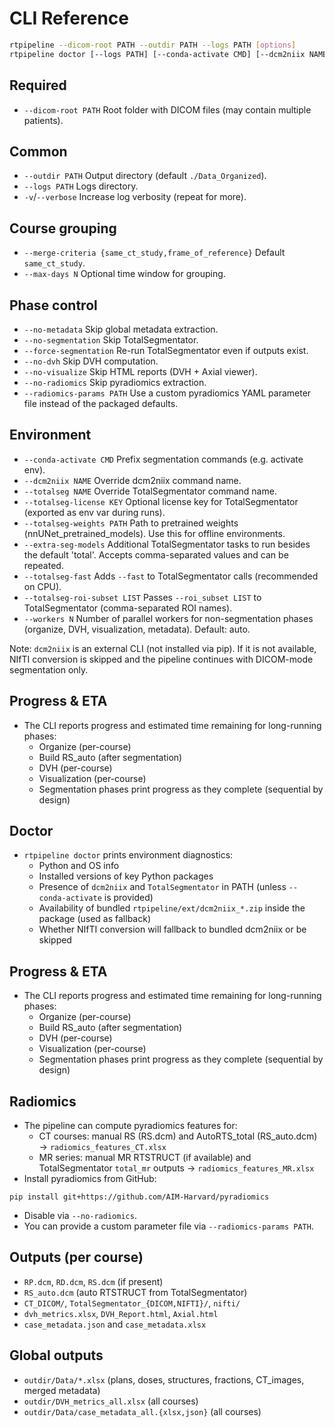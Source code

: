 # CLI Reference

```bash
rtpipeline --dicom-root PATH --outdir PATH --logs PATH [options]
rtpipeline doctor [--logs PATH] [--conda-activate CMD] [--dcm2niix NAME] [--totalseg NAME]
```

## Required
- `--dicom-root PATH`  Root folder with DICOM files (may contain multiple patients).

## Common
- `--outdir PATH`  Output directory (default `./Data_Organized`).
- `--logs PATH`    Logs directory.
- `-v`/`--verbose` Increase log verbosity (repeat for more).

## Course grouping
- `--merge-criteria {same_ct_study,frame_of_reference}`  Default `same_ct_study`.
- `--max-days N`  Optional time window for grouping.

## Phase control
- `--no-metadata`     Skip global metadata extraction.
- `--no-segmentation` Skip TotalSegmentator.
- `--force-segmentation` Re-run TotalSegmentator even if outputs exist.
- `--no-dvh`          Skip DVH computation.
- `--no-visualize`    Skip HTML reports (DVH + Axial viewer).
- `--no-radiomics`    Skip pyradiomics extraction.
- `--radiomics-params PATH`  Use a custom pyradiomics YAML parameter file instead of the packaged defaults.

## Environment
- `--conda-activate CMD`  Prefix segmentation commands (e.g. activate env).
- `--dcm2niix NAME`  Override dcm2niix command name.
- `--totalseg NAME`  Override TotalSegmentator command name.
- `--totalseg-license KEY`  Optional license key for TotalSegmentator (exported as env var during runs).
- `--totalseg-weights PATH`  Path to pretrained weights (nnUNet_pretrained_models). Use this for offline environments.
- `--extra-seg-models`  Additional TotalSegmentator tasks to run besides the default 'total'. Accepts comma-separated values and can be repeated.
- `--totalseg-fast`  Adds `--fast` to TotalSegmentator calls (recommended on CPU).
- `--totalseg-roi-subset LIST`  Passes `--roi_subset LIST` to TotalSegmentator (comma-separated ROI names).
- `--workers N`  Number of parallel workers for non-segmentation phases (organize, DVH, visualization, metadata). Default: auto.

Note: `dcm2niix` is an external CLI (not installed via pip). If it is not available, NIfTI conversion is skipped and the pipeline continues with DICOM-mode segmentation only.

## Progress & ETA
- The CLI reports progress and estimated time remaining for long-running phases:
  - Organize (per-course)
  - Build RS_auto (after segmentation)
  - DVH (per-course)
  - Visualization (per-course)
  - Segmentation phases print progress as they complete (sequential by design)

## Doctor
- `rtpipeline doctor` prints environment diagnostics:
  - Python and OS info
  - Installed versions of key Python packages
  - Presence of `dcm2niix` and `TotalSegmentator` in PATH (unless `--conda-activate` is provided)
  - Availability of bundled `rtpipeline/ext/dcm2niix_*.zip` inside the package (used as fallback)
  - Whether NIfTI conversion will fallback to bundled dcm2niix or be skipped

## Progress & ETA
- The CLI reports progress and estimated time remaining for long-running phases:
  - Organize (per-course)
  - Build RS_auto (after segmentation)
  - DVH (per-course)
  - Visualization (per-course)
  - Segmentation phases print progress as they complete (sequential by design)

## Radiomics
- The pipeline can compute pyradiomics features for:
  - CT courses: manual RS (RS.dcm) and AutoRTS_total (RS_auto.dcm) → `radiomics_features_CT.xlsx`
  - MR series: manual MR RTSTRUCT (if available) and TotalSegmentator `total_mr` outputs → `radiomics_features_MR.xlsx`
- Install pyradiomics from GitHub:

```
pip install git+https://github.com/AIM-Harvard/pyradiomics
```

- Disable via `--no-radiomics`.
- You can provide a custom parameter file via `--radiomics-params PATH`.

## Outputs (per course)
- `RP.dcm`, `RD.dcm`, `RS.dcm` (if present)
- `RS_auto.dcm` (auto RTSTRUCT from TotalSegmentator)
- `CT_DICOM/`, `TotalSegmentator_{DICOM,NIFTI}/`, `nifti/`
- `dvh_metrics.xlsx`, `DVH_Report.html`, `Axial.html`
- `case_metadata.json` and `case_metadata.xlsx`

## Global outputs
- `outdir/Data/*.xlsx` (plans, doses, structures, fractions, CT_images, merged metadata)
- `outdir/DVH_metrics_all.xlsx` (all courses)
- `outdir/Data/case_metadata_all.{xlsx,json}` (all courses)
